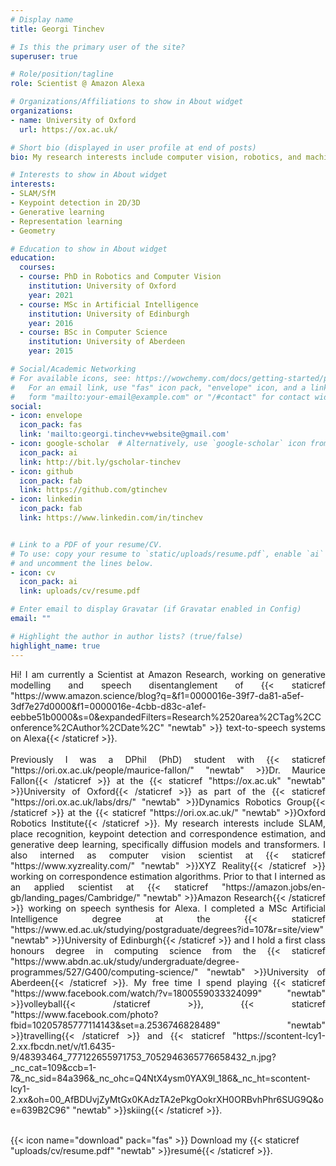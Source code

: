 ```yaml
---
# Display name
title: Georgi Tinchev

# Is this the primary user of the site?
superuser: true

# Role/position/tagline
role: Scientist @ Amazon Alexa

# Organizations/Affiliations to show in About widget
organizations:
- name: University of Oxford
  url: https://ox.ac.uk/

# Short bio (displayed in user profile at end of posts)
bio: My research interests include computer vision, robotics, and machine learning.

# Interests to show in About widget
interests:
- SLAM/SfM
- Keypoint detection in 2D/3D
- Generative learning
- Representation learning
- Geometry

# Education to show in About widget
education:
  courses:
  - course: PhD in Robotics and Computer Vision
    institution: University of Oxford
    year: 2021
  - course: MSc in Artificial Intelligence
    institution: University of Edinburgh
    year: 2016
  - course: BSc in Computer Science
    institution: University of Aberdeen
    year: 2015

# Social/Academic Networking
# For available icons, see: https://wowchemy.com/docs/getting-started/page-builder/#icons
#   For an email link, use "fas" icon pack, "envelope" icon, and a link in the
#   form "mailto:your-email@example.com" or "/#contact" for contact widget.
social:
- icon: envelope
  icon_pack: fas
  link: 'mailto:georgi.tinchev+website@gmail.com'
- icon: google-scholar  # Alternatively, use `google-scholar` icon from `ai` icon pack
  icon_pack: ai
  link: http://bit.ly/gscholar-tinchev
- icon: github
  icon_pack: fab
  link: https://github.com/gtinchev
- icon: linkedin
  icon_pack: fab
  link: https://www.linkedin.com/in/tinchev


# Link to a PDF of your resume/CV.
# To use: copy your resume to `static/uploads/resume.pdf`, enable `ai` icons in `params.toml`, 
# and uncomment the lines below.
- icon: cv
  icon_pack: ai
  link: uploads/cv/resume.pdf

# Enter email to display Gravatar (if Gravatar enabled in Config)
email: ""

# Highlight the author in author lists? (true/false)
highlight_name: true
---
```


<div style="text-align:justify">
Hi! I am currently a Scientist at Amazon Research, working on generative modelling and speech disentanglement of {{< staticref "https://www.amazon.science/blog?q=&f1=0000016e-39f7-da81-a5ef-3df7e27d0000&f1=0000016e-4cbb-d83c-a1ef-eebbe51b0000&s=0&expandedFilters=Research%2520area%2CTag%2CConference%2CAuthor%2CDate%2C" "newtab" >}} text-to-speech systems on Alexa{{< /staticref >}}.
</div>

<br />

<div style="text-align:justify">Previously I was a DPhil (PhD) student with {{< staticref "https://ori.ox.ac.uk/people/maurice-fallon/" "newtab" >}}Dr. Maurice Fallon{{< /staticref >}} at the {{< staticref "https://ox.ac.uk" "newtab" >}}University of Oxford{{< /staticref >}} as part of the {{< staticref "https://ori.ox.ac.uk/labs/drs/" "newtab" >}}Dynamics Robotics Group{{< /staticref >}} at the {{< staticref "https://ori.ox.ac.uk/" "newtab" >}}Oxford Robotics Institute{{< /staticref >}}. My research interests include SLAM, place recognition, keypoint detection and correspondence estimation, and generative deep learning, specifically diffusion models and transformers. I also interned as computer vision scientist at {{< staticref "https://www.xyzreality.com/" "newtab" >}}XYZ Reality{{< /staticref >}} working on correspondence estimation algorithms. Prior to that I interned as an applied scientist at {{< staticref "https://amazon.jobs/en-gb/landing_pages/Cambridge/" "newtab" >}}Amazon Research{{< /staticref >}} working on speech synthesis for Alexa. I completed a MSc Artificial Intelligence degree at the {{< staticref "https://www.ed.ac.uk/studying/postgraduate/degrees?id=107&r=site/view" "newtab" >}}University of Edinburgh{{< /staticref >}} and I hold a first class honours degree in computing science from the {{< staticref "https://www.abdn.ac.uk/study/undergraduate/degree-programmes/527/G400/computing-science/" "newtab" >}}University of Aberdeen{{< /staticref >}}. My free time I spend playing {{< staticref "https://www.facebook.com/watch/?v=1800559033324099" "newtab" >}}volleyball{{< /staticref >}}, {{< staticref "https://www.facebook.com/photo?fbid=10205785777114143&set=a.2536746828489" "newtab" >}}travelling{{< /staticref >}} and {{< staticref "https://scontent-lcy1-2.xx.fbcdn.net/v/t1.6435-9/48393464_777122655971753_7052946365776658432_n.jpg?_nc_cat=109&ccb=1-7&_nc_sid=84a396&_nc_ohc=Q4NtX4ysm0YAX9l_186&_nc_ht=scontent-lcy1-2.xx&oh=00_AfBDUvjZyMtGx0KAdzTA2ePkgOokrXH0ORBvhPhr6SUG9Q&oe=639B2C96" "newtab" >}}skiing{{< /staticref >}}.</div>

<br />

{{< icon name="download" pack="fas" >}} Download my {{< staticref "uploads/cv/resume.pdf" "newtab" >}}resumé{{< /staticref >}}.

